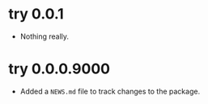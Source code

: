 # try 0.0.1

* Nothing really.

# try 0.0.0.9000

* Added a `NEWS.md` file to track changes to the package.



